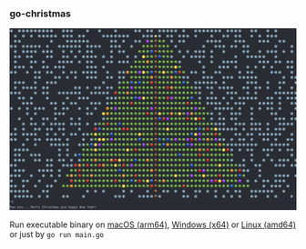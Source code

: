 ### go-christmas

![Christmas Tree](screenshot.png)

Run executable binary on [macOS (arm64)](./bin/mac_arm), [Windows (x64)](./bin/windows_x64.exe) or [Linux (amd64)](./bin/linux_x64) or just by `go run main.go`

